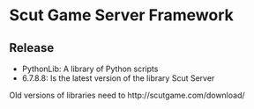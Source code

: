 Scut Game Server Framework
=================


Release
----------------
<ul>
<li>PythonLib: A library of Python scripts
<li>6.7.8.8: Is the latest version of the library Scut Server
</ul>
Old versions of libraries need to http://scutgame.com/download/
